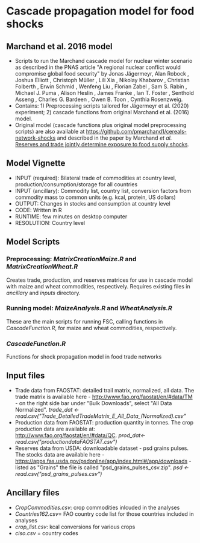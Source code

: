 # Cascade propagation model for food shocks 
## Marchand et al. 2016 model
-  Scripts to run the Marchand cascade model for nuclear winter scenario as described in the PNAS article "A regional nuclear conflict would compromise global food security" by Jonas Jägermeyr, Alan Robock , Joshua Elliott , Christoph Müller , Lili Xia , Nikolay Khabarov , Christian Folberth , Erwin Schmid , Wenfeng Liu , Florian Zabel , Sam S. Rabin , Michael J. Puma , Alison Heslin , James Franke , Ian T. Foster , Senthold Asseng , Charles G. Bardeen , Owen B. Toon , Cynthia Rosenzweig.
- Contains: 1) Preprocessing scripts tailored for Jägermeyr et al. (2020) experiment; 2) cascade functions from original Marchand et al. (2016) model.
- Original model (cascade functions plus original model preprocessing scripts) are also available at https://github.com/pmarchand1/cereals-network-shocks and described in the paper by Marchand *et al.* [Reserves and trade jointly determine exposure to food supply shocks](http://iopscience.iop.org/article/10.1088/1748-9326/11/9/095009).

## Model Vignette
- INPUT (required): Bilateral trade of commodities at country level, production/consumption/storage for all countries
- INPUT (ancillary): Commodity list, country list, conversion factors from commodity mass to common units (e.g. kcal, protein, US dollars)
- OUTPUT: Changes in stocks and consumption at country level
- CODE: Written in R
- RUNTIME: few minutes on desktop computer
- RESOLUTION: Country level

## Model Scripts
### Preprocessing: *MatrixCreationMaize.R* and *MatrixCreationWheat.R*
Creates trade, production, and reserves matrices for use in cascade model with maize and wheat commodities, respectively. Requires existing files in *ancillary* and *inputs* directory.

### Running model: *MaizeAnalysis.R* and *WheatAnalysis.R*
These are the main scripts for running FSC, calling functions in *CascadeFunction.R*, for maize and wheat commodities, respectively.

### *CascadeFunction.R*
Functions for shock propagation model in food trade networks

## Input files
- Trade data from FAOSTAT: detailed trail matrix, normalized, all data. The trade matrix is available here - http://www.fao.org/faostat/en/#data/TM - on the right side bar under "Bulk Downloads", select "All Data Normalized".   *trade_dat <- read.csv("Trade_DetailedTradeMatrix_E_All_Data_(Normalized).csv"*
- Production data from FAOSTAT: production quantity in tonnes. The crop production data are available at: http://www.fao.org/faostat/en/#data/QC. *prod_dat<-read.csv("productiondataFAOSTAT.csv")*
- Reserves data from USDA: downloadable dataset - psd grains pulses. The stocks data are available here - https://apps.fas.usda.gov/psdonline/app/index.html#/app/downloads - listed as "Grains" the file is called "psd_grains_pulses_csv.zip". *psd <- read.csv("psd_grains_pulses.csv")*

## Ancillary files
- *CropCommodities.csv*: crop commodities inlcuded in the analyses
- *Countries162.csv*= FAO country code list for those countries included in analyses 
- *crop_list.csv*:  kcal conversions for various crops
- *ciso.csv* = country codes

